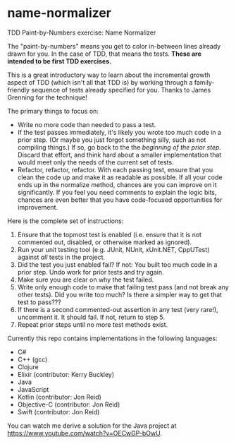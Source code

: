 # name-normalizer

TDD Paint-by-Numbers exercise: Name Normalizer

The "paint-by-numbers" means you get to color in-between lines already drawn for you. In the case of TDD, that means the tests. **These are intended to be first TDD exercises.**

This is a great introductory way to learn about the incremental growth aspect of TDD (which isn't all that TDD is) by working through a family-friendly sequence of tests already specified for you. Thanks to James Grenning for the technique!

The primary things to focus on:

* Write no more code than needed to pass a test.
* If the test passes immediately, it's likely you wrote too much code in a prior step. (Or maybe you just forgot something silly, such as not compiling things.) If so, go back to the the *beginning of the prior step.* Discard that effort, and think hard about a smaller implementation that would meet only the needs of the current set of tests.
* Refactor, refactor, refactor. With each passing test, ensure that you clean the code up and make it as readable as possible. If all your code ends up in the normalize method, chances are you can improve on it significantly. If you feel you need comments to explain the logic bits, chances are even better that you have code-focused opportunities for improvement.

Here is the complete set of instructions:

1. Ensure that the topmost test is enabled (i.e. ensure that it is not commented out, disabled, or otherwise marked as ignored).
1. Run your unit testing tool (e.g. JUnit, NUnit, xUnit.NET, CppUTest) against *all* tests in the project.
1. Did the test you just enabled fail? If not: You built too much code in a prior step. Undo work for prior tests and try again.
1. Make sure you are clear on why the test failed.
1. Write only enough code to make that failing test pass (and not break any other tests).
   Did you write too much? Is there a simpler way to get that test to pass???
1. If there is a second commented-out assertion in any test (very rare!), uncomment it. It should fail. If not, return to step 5.
1. Repeat prior steps until no more test methods exist.

Currently this repo contains implementations in the following languages:

* C#
* C++ (gcc)
* Clojure
* Elixir (contributor: Kerry Buckley)
* Java
* JavaScript
* Kotlin (contributor: Jon Reid)
* Objective-C (contributor: Jon Reid)
* Swift (contributor: Jon Reid)

You can watch me derive a solution for the Java project at https://www.youtube.com/watch?v=OECwGP-bOwU.
